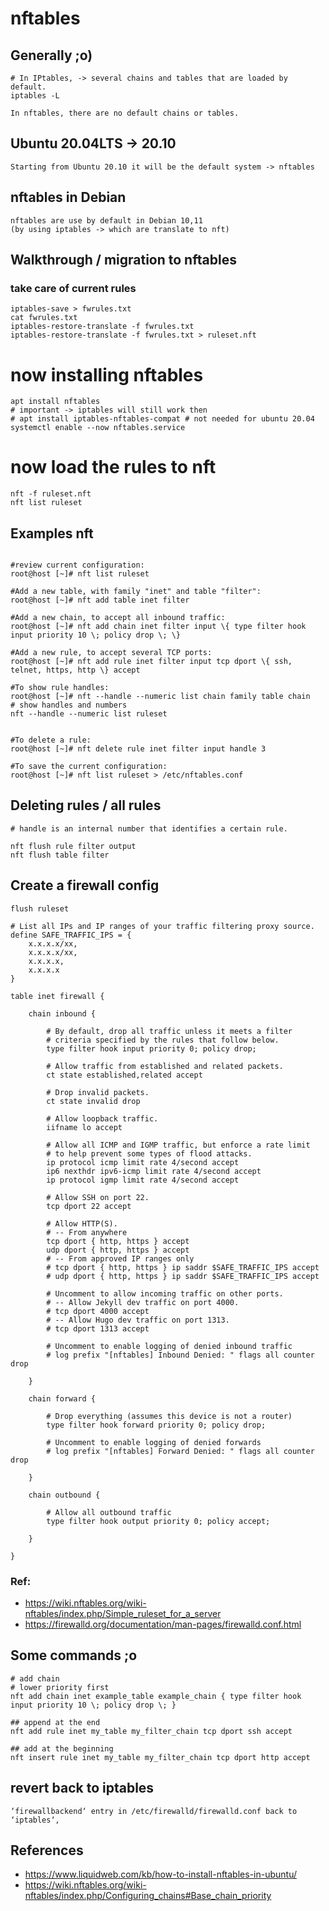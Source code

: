 # nftables 

## Generally ;o) 
```
# In IPtables, -> several chains and tables that are loaded by default.
iptables -L

In nftables, there are no default chains or tables.
```

## Ubuntu 20.04LTS -> 20.10 
```
Starting from Ubuntu 20.10 it will be the default system -> nftables 
```

## nftables in Debian 

```
nftables are use by default in Debian 10,11 
(by using iptables -> which are translate to nft) 
```


## Walkthrough / migration to nftables 

### take care of current rules 
```
iptables-save > fwrules.txt
cat fwrules.txt
iptables-restore-translate -f fwrules.txt
iptables-restore-translate -f fwrules.txt > ruleset.nft
```

# now installing nftables 
```
apt install nftables
# important -> iptables will still work then 
# apt install iptables-nftables-compat # not needed for ubuntu 20.04 
systemctl enable --now nftables.service
```


# now load the rules to nft 
```
nft -f ruleset.nft
nft list ruleset
```

## Examples nft 
```

#review current configuration:
root@host [~]# nft list ruleset

#Add a new table, with family "inet" and table "filter":
root@host [~]# nft add table inet filter

#Add a new chain, to accept all inbound traffic:
root@host [~]# nft add chain inet filter input \{ type filter hook input priority 10 \; policy drop \; \}

#Add a new rule, to accept several TCP ports:
root@host [~]# nft add rule inet filter input tcp dport \{ ssh, telnet, https, http \} accept

#To show rule handles:
root@host [~]# nft --handle --numeric list chain family table chain
# show handles and numbers 
nft --handle --numeric list ruleset


#To delete a rule:
root@host [~]# nft delete rule inet filter input handle 3

#To save the current configuration:
root@host [~]# nft list ruleset > /etc/nftables.conf

```

## Deleting rules / all rules 

```
# handle is an internal number that identifies a certain rule.

nft flush rule filter output
nft flush table filter

```


## Create a firewall config 

```
flush ruleset

# List all IPs and IP ranges of your traffic filtering proxy source.
define SAFE_TRAFFIC_IPS = {
    x.x.x.x/xx,
    x.x.x.x/xx,
    x.x.x.x,
    x.x.x.x
}

table inet firewall {

    chain inbound {

    	# By default, drop all traffic unless it meets a filter
    	# criteria specified by the rules that follow below.
        type filter hook input priority 0; policy drop;

        # Allow traffic from established and related packets.
        ct state established,related accept

        # Drop invalid packets.
        ct state invalid drop

        # Allow loopback traffic.
        iifname lo accept

        # Allow all ICMP and IGMP traffic, but enforce a rate limit
        # to help prevent some types of flood attacks.
        ip protocol icmp limit rate 4/second accept
        ip6 nexthdr ipv6-icmp limit rate 4/second accept
        ip protocol igmp limit rate 4/second accept

        # Allow SSH on port 22.
        tcp dport 22 accept

        # Allow HTTP(S).
        # -- From anywhere
        tcp dport { http, https } accept
        udp dport { http, https } accept
        # -- From approved IP ranges only
        # tcp dport { http, https } ip saddr $SAFE_TRAFFIC_IPS accept
        # udp dport { http, https } ip saddr $SAFE_TRAFFIC_IPS accept

        # Uncomment to allow incoming traffic on other ports.
        # -- Allow Jekyll dev traffic on port 4000.
        # tcp dport 4000 accept
        # -- Allow Hugo dev traffic on port 1313.
        # tcp dport 1313 accept

        # Uncomment to enable logging of denied inbound traffic
        # log prefix "[nftables] Inbound Denied: " flags all counter drop

    }

    chain forward {

        # Drop everything (assumes this device is not a router)
        type filter hook forward priority 0; policy drop;

        # Uncomment to enable logging of denied forwards
        # log prefix "[nftables] Forward Denied: " flags all counter drop

    }

    chain outbound {

        # Allow all outbound traffic
        type filter hook output priority 0; policy accept;

    }

}
```


### Ref: 

  * https://wiki.nftables.org/wiki-nftables/index.php/Simple_ruleset_for_a_server
  * https://firewalld.org/documentation/man-pages/firewalld.conf.html


## Some commands ;o

```
# add chain 
# lower priority first
nft add chain inet example_table example_chain { type filter hook input priority 10 \; policy drop \; }

## append at the end 
nft add rule inet my_table my_filter_chain tcp dport ssh accept

## add at the beginning
nft insert rule inet my_table my_filter_chain tcp dport http accept

```

## revert back to iptables 
```
‘firewallbackend‘ entry in /etc/firewalld/firewalld.conf back to ‘iptables‘,
```


## References 

  * https://www.liquidweb.com/kb/how-to-install-nftables-in-ubuntu/
  * https://wiki.nftables.org/wiki-nftables/index.php/Configuring_chains#Base_chain_priority

